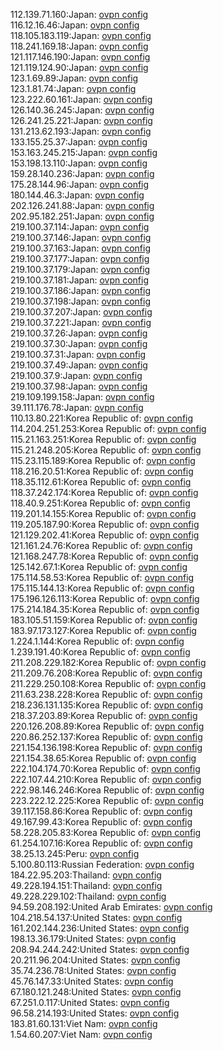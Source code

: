 112.139.71.160:Japan: [ovpn config](vpn/112_139_71_160.ovpn)  
116.12.16.46:Japan: [ovpn config](vpn/116_12_16_46.ovpn)  
118.105.183.119:Japan: [ovpn config](vpn/118_105_183_119.ovpn)  
118.241.169.18:Japan: [ovpn config](vpn/118_241_169_18.ovpn)  
121.117.146.190:Japan: [ovpn config](vpn/121_117_146_190.ovpn)  
121.119.124.90:Japan: [ovpn config](vpn/121_119_124_90.ovpn)  
123.1.69.89:Japan: [ovpn config](vpn/123_1_69_89.ovpn)  
123.1.81.74:Japan: [ovpn config](vpn/123_1_81_74.ovpn)  
123.222.60.161:Japan: [ovpn config](vpn/123_222_60_161.ovpn)  
126.140.36.245:Japan: [ovpn config](vpn/126_140_36_245.ovpn)  
126.241.25.221:Japan: [ovpn config](vpn/126_241_25_221.ovpn)  
131.213.62.193:Japan: [ovpn config](vpn/131_213_62_193.ovpn)  
133.155.25.37:Japan: [ovpn config](vpn/133_155_25_37.ovpn)  
153.163.245.215:Japan: [ovpn config](vpn/153_163_245_215.ovpn)  
153.198.13.110:Japan: [ovpn config](vpn/153_198_13_110.ovpn)  
159.28.140.236:Japan: [ovpn config](vpn/159_28_140_236.ovpn)  
175.28.144.96:Japan: [ovpn config](vpn/175_28_144_96.ovpn)  
180.144.46.3:Japan: [ovpn config](vpn/180_144_46_3.ovpn)  
202.126.241.88:Japan: [ovpn config](vpn/202_126_241_88.ovpn)  
202.95.182.251:Japan: [ovpn config](vpn/202_95_182_251.ovpn)  
219.100.37.114:Japan: [ovpn config](vpn/219_100_37_114.ovpn)  
219.100.37.146:Japan: [ovpn config](vpn/219_100_37_146.ovpn)  
219.100.37.163:Japan: [ovpn config](vpn/219_100_37_163.ovpn)  
219.100.37.177:Japan: [ovpn config](vpn/219_100_37_177.ovpn)  
219.100.37.179:Japan: [ovpn config](vpn/219_100_37_179.ovpn)  
219.100.37.181:Japan: [ovpn config](vpn/219_100_37_181.ovpn)  
219.100.37.186:Japan: [ovpn config](vpn/219_100_37_186.ovpn)  
219.100.37.198:Japan: [ovpn config](vpn/219_100_37_198.ovpn)  
219.100.37.207:Japan: [ovpn config](vpn/219_100_37_207.ovpn)  
219.100.37.221:Japan: [ovpn config](vpn/219_100_37_221.ovpn)  
219.100.37.26:Japan: [ovpn config](vpn/219_100_37_26.ovpn)  
219.100.37.30:Japan: [ovpn config](vpn/219_100_37_30.ovpn)  
219.100.37.31:Japan: [ovpn config](vpn/219_100_37_31.ovpn)  
219.100.37.49:Japan: [ovpn config](vpn/219_100_37_49.ovpn)  
219.100.37.9:Japan: [ovpn config](vpn/219_100_37_9.ovpn)  
219.100.37.98:Japan: [ovpn config](vpn/219_100_37_98.ovpn)  
219.109.199.158:Japan: [ovpn config](vpn/219_109_199_158.ovpn)  
39.111.176.78:Japan: [ovpn config](vpn/39_111_176_78.ovpn)  
110.13.80.221:Korea Republic of: [ovpn config](vpn/110_13_80_221.ovpn)  
114.204.251.253:Korea Republic of: [ovpn config](vpn/114_204_251_253.ovpn)  
115.21.163.251:Korea Republic of: [ovpn config](vpn/115_21_163_251.ovpn)  
115.21.248.205:Korea Republic of: [ovpn config](vpn/115_21_248_205.ovpn)  
115.23.115.189:Korea Republic of: [ovpn config](vpn/115_23_115_189.ovpn)  
118.216.20.51:Korea Republic of: [ovpn config](vpn/118_216_20_51.ovpn)  
118.35.112.61:Korea Republic of: [ovpn config](vpn/118_35_112_61.ovpn)  
118.37.242.174:Korea Republic of: [ovpn config](vpn/118_37_242_174.ovpn)  
118.40.9.251:Korea Republic of: [ovpn config](vpn/118_40_9_251.ovpn)  
119.201.14.155:Korea Republic of: [ovpn config](vpn/119_201_14_155.ovpn)  
119.205.187.90:Korea Republic of: [ovpn config](vpn/119_205_187_90.ovpn)  
121.129.202.41:Korea Republic of: [ovpn config](vpn/121_129_202_41.ovpn)  
121.161.24.76:Korea Republic of: [ovpn config](vpn/121_161_24_76.ovpn)  
121.168.247.78:Korea Republic of: [ovpn config](vpn/121_168_247_78.ovpn)  
125.142.67.1:Korea Republic of: [ovpn config](vpn/125_142_67_1.ovpn)  
175.114.58.53:Korea Republic of: [ovpn config](vpn/175_114_58_53.ovpn)  
175.115.144.13:Korea Republic of: [ovpn config](vpn/175_115_144_13.ovpn)  
175.196.126.113:Korea Republic of: [ovpn config](vpn/175_196_126_113.ovpn)  
175.214.184.35:Korea Republic of: [ovpn config](vpn/175_214_184_35.ovpn)  
183.105.51.159:Korea Republic of: [ovpn config](vpn/183_105_51_159.ovpn)  
183.97.173.127:Korea Republic of: [ovpn config](vpn/183_97_173_127.ovpn)  
1.224.1.144:Korea Republic of: [ovpn config](vpn/1_224_1_144.ovpn)  
1.239.191.40:Korea Republic of: [ovpn config](vpn/1_239_191_40.ovpn)  
211.208.229.182:Korea Republic of: [ovpn config](vpn/211_208_229_182.ovpn)  
211.209.76.208:Korea Republic of: [ovpn config](vpn/211_209_76_208.ovpn)  
211.229.250.108:Korea Republic of: [ovpn config](vpn/211_229_250_108.ovpn)  
211.63.238.228:Korea Republic of: [ovpn config](vpn/211_63_238_228.ovpn)  
218.236.131.135:Korea Republic of: [ovpn config](vpn/218_236_131_135.ovpn)  
218.37.203.89:Korea Republic of: [ovpn config](vpn/218_37_203_89.ovpn)  
220.126.208.89:Korea Republic of: [ovpn config](vpn/220_126_208_89.ovpn)  
220.86.252.137:Korea Republic of: [ovpn config](vpn/220_86_252_137.ovpn)  
221.154.136.198:Korea Republic of: [ovpn config](vpn/221_154_136_198.ovpn)  
221.154.38.65:Korea Republic of: [ovpn config](vpn/221_154_38_65.ovpn)  
222.104.174.70:Korea Republic of: [ovpn config](vpn/222_104_174_70.ovpn)  
222.107.44.210:Korea Republic of: [ovpn config](vpn/222_107_44_210.ovpn)  
222.98.146.246:Korea Republic of: [ovpn config](vpn/222_98_146_246.ovpn)  
223.222.12.225:Korea Republic of: [ovpn config](vpn/223_222_12_225.ovpn)  
39.117.158.86:Korea Republic of: [ovpn config](vpn/39_117_158_86.ovpn)  
49.167.99.43:Korea Republic of: [ovpn config](vpn/49_167_99_43.ovpn)  
58.228.205.83:Korea Republic of: [ovpn config](vpn/58_228_205_83.ovpn)  
61.254.107.16:Korea Republic of: [ovpn config](vpn/61_254_107_16.ovpn)  
38.25.13.245:Peru: [ovpn config](vpn/38_25_13_245.ovpn)  
5.100.80.113:Russian Federation: [ovpn config](vpn/5_100_80_113.ovpn)  
184.22.95.203:Thailand: [ovpn config](vpn/184_22_95_203.ovpn)  
49.228.194.151:Thailand: [ovpn config](vpn/49_228_194_151.ovpn)  
49.228.229.102:Thailand: [ovpn config](vpn/49_228_229_102.ovpn)  
94.59.208.192:United Arab Emirates: [ovpn config](vpn/94_59_208_192.ovpn)  
104.218.54.137:United States: [ovpn config](vpn/104_218_54_137.ovpn)  
161.202.144.236:United States: [ovpn config](vpn/161_202_144_236.ovpn)  
198.13.36.179:United States: [ovpn config](vpn/198_13_36_179.ovpn)  
208.94.244.242:United States: [ovpn config](vpn/208_94_244_242.ovpn)  
20.211.96.204:United States: [ovpn config](vpn/20_211_96_204.ovpn)  
35.74.236.78:United States: [ovpn config](vpn/35_74_236_78.ovpn)  
45.76.147.33:United States: [ovpn config](vpn/45_76_147_33.ovpn)  
67.180.121.248:United States: [ovpn config](vpn/67_180_121_248.ovpn)  
67.251.0.117:United States: [ovpn config](vpn/67_251_0_117.ovpn)  
96.58.214.193:United States: [ovpn config](vpn/96_58_214_193.ovpn)  
183.81.60.131:Viet Nam: [ovpn config](vpn/183_81_60_131.ovpn)  
1.54.60.207:Viet Nam: [ovpn config](vpn/1_54_60_207.ovpn)  
